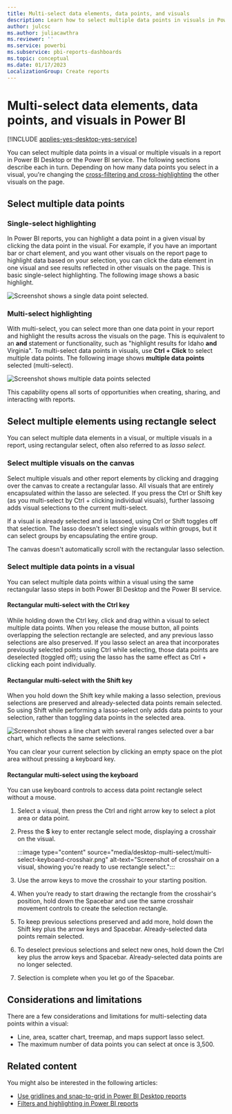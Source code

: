 ```yaml
---
title: Multi-select data elements, data points, and visuals
description: Learn how to select multiple data points in visuals in Power BI Desktop and the Power BI service with a simple Ctrl + click.
author: julcsc
ms.author: juliacawthra
ms.reviewer: ''
ms.service: powerbi
ms.subservice: pbi-reports-dashboards
ms.topic: conceptual
ms.date: 01/17/2023
LocalizationGroup: Create reports
---
```

# Multi-select data elements, data points, and visuals in Power BI

[!INCLUDE [applies-yes-desktop-yes-service](../includes/applies-yes-desktop-yes-service.md)]

You can select multiple data points in a visual or multiple visuals in a report in Power BI Desktop or the Power BI service. The following sections describe each in turn. Depending on how many data points you select in a visual, you're changing the [cross-filtering and cross-highlighting](power-bi-reports-filters-and-highlighting.md#cross-filter-and-cross-highlight-visuals) the other visuals on the page.

## Select multiple data points

### Single-select highlighting

In Power BI reports, you can highlight a data point in a given visual by clicking the data point in the visual. For example, if you have an important bar or chart element, and you want other visuals on the report page to highlight data based on your selection, you can click the data element in one visual and see results reflected in other visuals on the page. This is basic single-select highlighting. The following image shows a basic highlight.

![Screenshot shows a single data point selected.](media/desktop-multi-select/multi-select_01.png)

### Multi-select highlighting

With multi-select, you can select more than one data point in your report and highlight the results across the visuals on the page. This is equivalent to an **and** statement or functionality, such as "highlight results for Idaho **and** Virginia". To multi-select data points in visuals, use **Ctrl + Click** to select multiple data points. The following image shows **multiple data points** selected (multi-select).

![Screenshot shows multiple data points selected](media/desktop-multi-select/multi-select_02.png)

This capability opens all sorts of opportunities when creating, sharing, and interacting with reports.

## <a name="select-multiple-elements-using-rectangle-select-preview"></a>Select multiple elements using rectangle select

You can select multiple data elements in a visual, or multiple visuals in a report, using rectangular select, often also referred to as *lasso select*.

### Select multiple visuals on the canvas

Select multiple visuals and other report elements by clicking and dragging over the canvas to create a rectangular lasso. All visuals that are entirely encapsulated within the lasso are selected. If you press the Ctrl or Shift key (as you multi-select by Ctrl + clicking individual visuals), further lassoing adds visual selections to the current multi-select.

If a visual is already selected and is lassoed, using Ctrl or Shift toggles off that selection. The lasso doesn't select single visuals within groups, but it can select groups by encapsulating the entire group.

The canvas doesn't automatically scroll with the rectangular lasso selection.

### Select multiple data points in a visual

You can select multiple data points within a visual using the same rectangular lasso steps in both Power BI Desktop and the Power BI service.

#### Rectangular multi-select with the Ctrl key

While holding down the Ctrl key, click and drag within a visual to select multiple data points. When you release the mouse button, all points overlapping the selection rectangle are selected, and any previous lasso selections are also preserved. If you lasso select an area that incorporates previously selected points using Ctrl while selecting, those data points are deselected (toggled off); using the lasso has the same effect as Ctrl + clicking each point individually.

#### Rectangular multi-select with the Shift key

When you hold down the Shift key while making a lasso selection, previous selections are preserved and already-selected data points remain selected. So using Shift while performing a lasso-select only adds data points to your selection, rather than toggling data points in the selected area.

![Screenshot shows a line chart with several ranges selected over a bar chart, which reflects the same selections.](media/desktop-multi-select/power-bi-rectangle-select.png)

You can clear your current selection by clicking an empty space on the plot area without pressing a keyboard key.

#### Rectangular multi-select using the keyboard

You can use keyboard controls to access data point rectangle select without a mouse.

1. Select a visual, then press the Ctrl and right arrow key to select a plot area or data point.
1. Press the **S** key to enter rectangle select mode, displaying a crosshair on the visual.

    :::image type="content" source="media/desktop-multi-select/multi-select-keyboard-crosshair.png" alt-text="Screenshot of crosshair on a visual, showing you're ready to use rectangle select.":::

1. Use the arrow keys to move the crosshair to your starting position.
1. When you’re ready to start drawing the rectangle from the crosshair's position, hold down the Spacebar and use the same crosshair movement controls to create the selection rectangle.
1. To keep previous selections preserved and add more, hold down the Shift key plus the arrow keys and Spacebar. Already-selected data points remain selected.
1. To deselect previous selections and select new ones, hold down the Ctrl key plus the arrow keys and Spacebar. Already-selected data points are no longer selected.
1. Selection is complete when you let go of the Spacebar.

## Considerations and limitations

There are a few considerations and limitations for multi-selecting data points within a visual:

* Line, area, scatter chart, treemap, and maps support lasso select.
* The maximum number of data points you can select at once is 3,500.

## Related content

You might also be interested in the following articles:

* [Use gridlines and snap-to-grid in Power BI Desktop reports](desktop-gridlines-snap-to-grid.md)
* [Filters and highlighting in Power BI reports](power-bi-reports-filters-and-highlighting.md)
